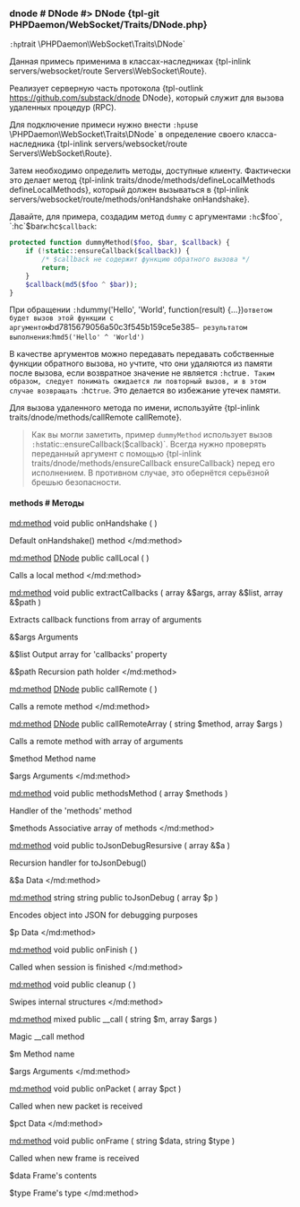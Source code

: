 ### dnode # DNode #> DNode {tpl-git PHPDaemon/WebSocket/Traits/DNode.php}

`:hp`trait \PHPDaemon\WebSocket\Traits\DNode`

Данная примесь применима в классах-наследниках  {tpl-inlink servers/websocket/route Servers\WebSocket\Route}.

Реализует серверную часть протокола {tpl-outlink https://github.com/substack/dnode DNode}, который служит для вызова удаленных процедур (RPC).

Для подключение примеси нужно внести `:hp`use \PHPDaemon\WebSocket\Traits\DNode` в определение своего класса-наследника {tpl-inlink servers/websocket/route Servers\WebSocket\Route}.

Затем необходимо определить методы, доступные клиенту. Фактически это делает метод {tpl-inlink traits/dnode/methods/defineLocalMethods defineLocalMethods}, который должен вызываться в {tpl-inlink servers/websocket/route/methods/onHandshake onHandshake}.

Давайте, для примера, создадим метод `dummy` с аргументами `:hc`$foo`, `:hc`$bar` и `:hc`$callback`:

```php
protected function dummyMethod($foo, $bar, $callback) {
	if (!static::ensureCallback($callback)) {
		/* $callback не содержит функцию обратного вызова */
		return;
	}
	$callback(md5($foo ^ $bar));
}
```

При обращении `:h`dummy('Hello', 'World', function(result) {...})` ответом будет вызов этой функции с аргументом `bd7815679056a50c3f545b159ce5e385` — результатом выполнения `:h`md5('Hello' ^ 'World')`

В качестве аргументов можно передавать передавать собственные функции обратного вызова, но учтите, что они удаляются  из памяти после вызова, если возвратное значение не является `:hc`true`. Таким образом, следует понимать ожидается ли повторный вызов, и в этом случае возвращать `:hc`true`. Это делается во избежание утечек памяти.

Для вызова удаленного метода по имени, используйте {tpl-inlink traits/dnode/methods/callRemote callRemote}.

> Как вы могли заметить, пример `dummyMethod` использует вызов `:h`static::ensureCallback($callback)`. Всегда нужно проверять переданный аргумент с помощью {tpl-inlink traits/dnode/methods/ensureCallback ensureCallback} перед его исполнением. В противном случае, это обернётся серьёзной брешью безопасности.

#### methods # Методы

<md:method>
void public onHandshake ( )

Default onHandshake() method
</md:method>

<md:method>
[DNode](#../) public callLocal ( )

Calls a local method
</md:method>

<md:method>
void public extractCallbacks ( array &$args, array &$list, array &$path )

Extracts callback functions from array of arguments

&$args
Arguments

&$list
Output array for 'callbacks' property

&$path
Recursion path holder
</md:method>

<md:method>
[DNode](#../) public callRemote ( )

Calls a remote method
</md:method>

<md:method>
[DNode](#../) public callRemoteArray ( string $method, array $args )

Calls a remote method with array of arguments

$method
Method name

$args
Arguments
</md:method>

<md:method>
void public methodsMethod ( array $methods )

Handler of the 'methods' method

$methods
Associative array of methods
</md:method>

<md:method>
void public toJsonDebugResursive ( array &$a )

Recursion handler for toJsonDebug()

&$a
Data
</md:method>

<md:method>
string string public toJsonDebug ( array $p )

Encodes object into JSON for debugging purposes

$p
Data
</md:method>

<md:method>
void public onFinish ( )

Called when session is finished
</md:method>

<md:method>
void public cleanup ( )

Swipes internal structures
</md:method>

<md:method>
mixed public __call ( string $m, array $args )

Magic __call method

$m
Method name

$args
Arguments
</md:method>

<md:method>
void public onPacket ( array $pct )

Called when new packet is received

$pct
Data
</md:method>

<md:method>
void public onFrame ( string $data, string $type )

Called when new frame is received

$data
Frame's contents

$type
Frame's type
</md:method>